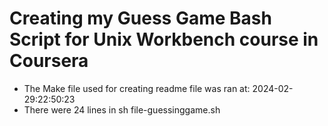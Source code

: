 # Creating my Guess Game Bash Script for Unix Workbench course in Coursera
* The Make file used for creating readme file was ran at: 2024-02-29:22:50:23
* There were 24 lines in sh file-guessinggame.sh
